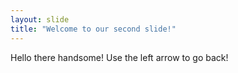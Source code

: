 ```yaml
---
layout: slide
title: "Welcome to our second slide!"
---
```

Hello there handsome!
Use the left arrow to go back!
